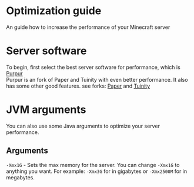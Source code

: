 # Optimization guide
An guide how to increase the performance of your Minecraft server
# Server software
To begin, first select the best server software for performance, which is [Purpur](https://github.com/pl3xgaming/Purpur)<br>
Purpur is an fork of Paper and Tuinity with even better performance. It also has some other good features. see forks: [Paper](https://github.com/PaperMC/Paper) and [Tuinity](https://github.com/Tuinity/Tuinity)</br>
# JVM arguments
You can also use some Java arguments to optimize your server performance.
## Arguments
```-Xmx1G``` - Sets the max memory for the server. You can change ```-Xmx1G``` to anything you want. For example: ```-Xmx3G``` for in gigabytes or ```-Xmx2500M``` for in megabytes.
